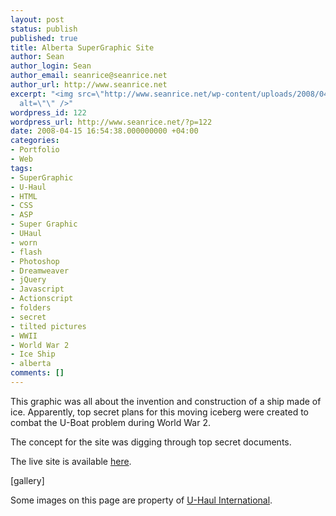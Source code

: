 ```yaml
---
layout: post
status: publish
published: true
title: Alberta SuperGraphic Site
author: Sean
author_login: Sean
author_email: seanrice@seanrice.net
author_url: http://www.seanrice.net
excerpt: "<img src=\"http://www.seanrice.net/wp-content/uploads/2008/04/alberta-sg.jpg\"
  alt=\"\" />"
wordpress_id: 122
wordpress_url: http://www.seanrice.net/?p=122
date: 2008-04-15 16:54:38.000000000 +04:00
categories:
- Portfolio
- Web
tags:
- SuperGraphic
- U-Haul
- HTML
- CSS
- ASP
- Super Graphic
- UHaul
- worn
- flash
- Photoshop
- Dreamweaver
- jQuery
- Javascript
- Actionscript
- folders
- secret
- tilted pictures
- WWII
- World War 2
- Ice Ship
- alberta
comments: []
---
```

This graphic was all about the invention and construction of a ship made of ice. Apparently, top secret plans for this moving iceberg were created to combat the U-Boat problem during World War 2.

The concept for the site was digging through top secret documents.

The live site is available <a href="http://www.uhaul.com/SuperGraphics/169/Venture-Across-America-and-Canada-Modern/Alberta">here</a>.

[gallery]

Some images on this page are property of <a href="http://www.uhaul.com">U-Haul International</a>.
